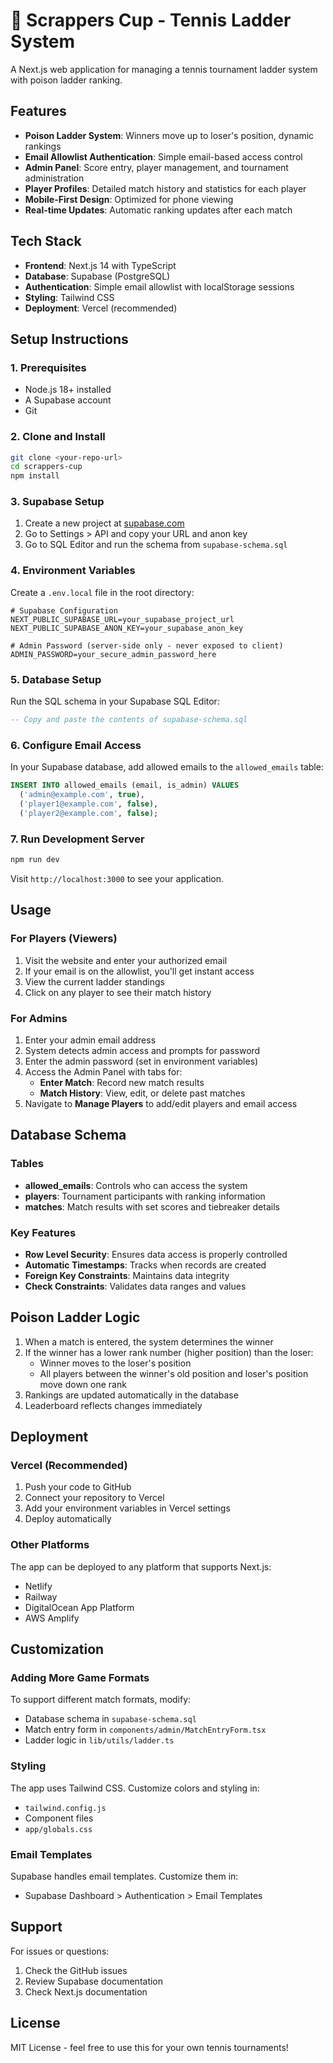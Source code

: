 # 🎾 Scrappers Cup - Tennis Ladder System

A Next.js web application for managing a tennis tournament ladder system with poison ladder ranking.

## Features

- **Poison Ladder System**: Winners move up to loser's position, dynamic rankings
- **Email Allowlist Authentication**: Simple email-based access control
- **Admin Panel**: Score entry, player management, and tournament administration
- **Player Profiles**: Detailed match history and statistics for each player
- **Mobile-First Design**: Optimized for phone viewing
- **Real-time Updates**: Automatic ranking updates after each match

## Tech Stack

- **Frontend**: Next.js 14 with TypeScript
- **Database**: Supabase (PostgreSQL)
- **Authentication**: Simple email allowlist with localStorage sessions
- **Styling**: Tailwind CSS
- **Deployment**: Vercel (recommended)

## Setup Instructions

### 1. Prerequisites

- Node.js 18+ installed
- A Supabase account
- Git

### 2. Clone and Install

```bash
git clone <your-repo-url>
cd scrappers-cup
npm install
```

### 3. Supabase Setup

1. Create a new project at [supabase.com](https://supabase.com)
2. Go to Settings > API and copy your URL and anon key
3. Go to SQL Editor and run the schema from `supabase-schema.sql`

### 4. Environment Variables

Create a `.env.local` file in the root directory:

```env
# Supabase Configuration
NEXT_PUBLIC_SUPABASE_URL=your_supabase_project_url
NEXT_PUBLIC_SUPABASE_ANON_KEY=your_supabase_anon_key

# Admin Password (server-side only - never exposed to client)
ADMIN_PASSWORD=your_secure_admin_password_here
```

### 5. Database Setup

Run the SQL schema in your Supabase SQL Editor:

```sql
-- Copy and paste the contents of supabase-schema.sql
```

### 6. Configure Email Access

In your Supabase database, add allowed emails to the `allowed_emails` table:

```sql
INSERT INTO allowed_emails (email, is_admin) VALUES 
  ('admin@example.com', true),
  ('player1@example.com', false),
  ('player2@example.com', false);
```

### 7. Run Development Server

```bash
npm run dev
```

Visit `http://localhost:3000` to see your application.

## Usage

### For Players (Viewers)

1. Visit the website and enter your authorized email
2. If your email is on the allowlist, you'll get instant access
3. View the current ladder standings
4. Click on any player to see their match history

### For Admins

1. Enter your admin email address
2. System detects admin access and prompts for password
3. Enter the admin password (set in environment variables)
4. Access the Admin Panel with tabs for:
   - **Enter Match**: Record new match results
   - **Match History**: View, edit, or delete past matches
5. Navigate to **Manage Players** to add/edit players and email access

## Database Schema

### Tables

- **allowed_emails**: Controls who can access the system
- **players**: Tournament participants with ranking information
- **matches**: Match results with set scores and tiebreaker details

### Key Features

- **Row Level Security**: Ensures data access is properly controlled
- **Automatic Timestamps**: Tracks when records are created
- **Foreign Key Constraints**: Maintains data integrity
- **Check Constraints**: Validates data ranges and values

## Poison Ladder Logic

1. When a match is entered, the system determines the winner
2. If the winner has a lower rank number (higher position) than the loser:
   - Winner moves to the loser's position
   - All players between the winner's old position and loser's position move down one rank
3. Rankings are updated automatically in the database
4. Leaderboard reflects changes immediately

## Deployment

### Vercel (Recommended)

1. Push your code to GitHub
2. Connect your repository to Vercel
3. Add your environment variables in Vercel settings
4. Deploy automatically

### Other Platforms

The app can be deployed to any platform that supports Next.js:
- Netlify
- Railway
- DigitalOcean App Platform
- AWS Amplify

## Customization

### Adding More Game Formats

To support different match formats, modify:
- Database schema in `supabase-schema.sql`
- Match entry form in `components/admin/MatchEntryForm.tsx`
- Ladder logic in `lib/utils/ladder.ts`

### Styling

The app uses Tailwind CSS. Customize colors and styling in:
- `tailwind.config.js`
- Component files
- `app/globals.css`

### Email Templates

Supabase handles email templates. Customize them in:
- Supabase Dashboard > Authentication > Email Templates

## Support

For issues or questions:
1. Check the GitHub issues
2. Review Supabase documentation
3. Check Next.js documentation

## License

MIT License - feel free to use this for your own tennis tournaments!